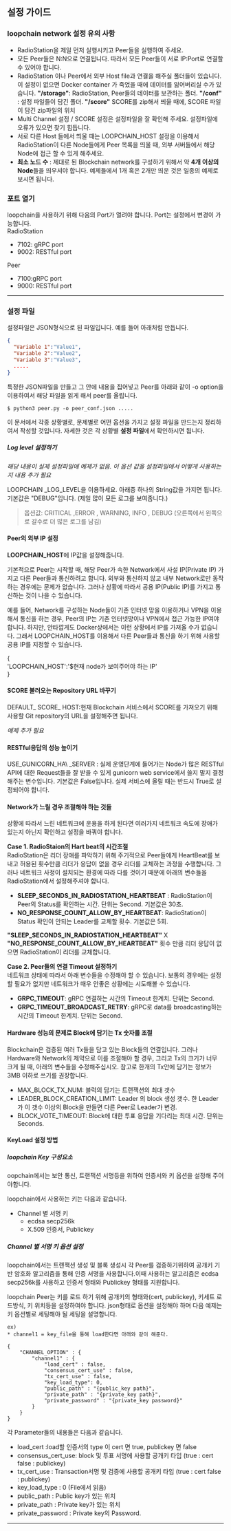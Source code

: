 ## 설정 가이드 
### loopchain network 설정 유의 사항
* RadioStation을 제일 먼저 실행시키고 Peer들을 실행하여 주세요. 
* 모든 Peer들은 N:N으로 연결됩니다. 따라서 모든 Peer들이 서로 IP:Port로 연결할 수 있어야 합니다. 
* RadioStation 이나 Peer에서 외부 Host file과 연결을 해주실 폴더들이 있습니다. 이 설정이 없으면 Docker container 가 죽었을 때에 데이터를 잃어버리실 수가 있습니다. **"/storage"**:  RadioStation, Peer들의 데이터를 보관하는 폴더. **"/conf"** : 설정 파일들이 담긴 폴더. **"/score"** SCORE를 zip해서 띄울 때에, SCORE 파일이 담긴 zip파일의 위치
* Multi Channel 설정 / SCORE 설정은 설정파일을 잘 확인해 주세요. 설정파일에 오류가 있으면 찾기 힘듭니다. 
* 서로 다른 Host 들에서 띄울 때는 LOOPCHAIN_HOST 설정을 이용해서 RadioStation이 다른 Node들에게 Peer 목록을 띄울 때, 외부 서버들에서 해당 Node에 접근 할 수 있게 해주세요. 
* **최소 노드 수** : 제대로 된 Blockchain network를 구성하기 위해서 약 **4개 이상의 Node**들을 띄우셔야 합니다. 예제들에서 1개 혹은 2개만 띄운 것은 일종의 예제로 보시면 됩니다.

### 포트 열기
loopchain을 사용하기 위해 다음의 Port가 열려야 합니다.  Port는 설정에서 변경이 가능합니다.   
RadioStation  

* 7102: gRPC port  
* 9002: RESTful port  

Peer

* 7100:gRPC port
* 9000: RESTful port    

---

### 설정 파일
설정파일은 JSON형식으로 된 파일입니다. 예를 들어 아래처럼 만듭니다.  

```JSON
{  
  "Variable 1":"Value1",   
  "Variable 2":"Value2",  
  "Variable 3":"Value3",  
  .....  
} 
```

특정한 JSON파일을 만들고 그 안에 내용을 집어넣고 Peer를 아래와 같이 -o option을 이용하여서  해당 파일을 읽게 해서 peer를 올립니다.  

```$ python3 peer.py -o peer_conf.json .....   ```

이 문서에서 각종 상황별로, 문제별로 어떤 옵션을 가지고 설정 파일을 만드는지 정리하여서 작성할 것입니다. 
자세한 것은 각 상황별 **설정 파일**에서 확인하시면 됩니다. 

##### Log level 설정하기
_해당 내용이 실제 설정파일에 예제가 없음. 이 옵션 값을 설정파일에서 어떻게 사용하는지 내용 추가 필요_   

LOOPCHAIN \_LOG\_LEVEL을 이용하세요. 아래증 하나의 String값을 가지면 됩니다. 기본값은 "DEBUG"입니다. (제일 많이 모든 로그를 보여줍니다.)

> 옵션값: CRITICAL ,ERROR , WARNING, INFO , DEBUG (오른쪽에서 왼쪽으로 갈수로 더 많은 로그를 남김)

#### Peer의 외부 IP 설정
**LOOPCHAIN_HOST**에 IP값을 설정해줍니다.

기본적으로 Peer는 시작할 때, 해당 Peer가 속한 Network에서 사설 IP(Private IP) 가지고 다른 Peer들과 통신하려고 합니다. 외부와 통신하지 않고 내부 Network로만 동작하는 경우에는 문제가 없습니다. 그러나 상황에 따라서 공용 IP(Public IP)를 가지고 통신하는 것이 나을 수 있습니다.

예를 들어, Network를 구성하는 Node들이 기존 인터넷 망을 이용하거나 VPN을 이용해서 통신을 하는 경우, Peer의 IP는 기존 인터넷망이나 VPN에서 접근 가능한 IP여야 합니다. 하지만, 안타깝게도 Docker상에서는 이런 상황에서 IP를 가져올 수가 없습니다. 그래서 LOOPCHAIN_HOST를 이용해서 다른 Peer들과 통신을 하기 위해 사용할 공용 IP를 지정할 수 있습니다.

{   
  'LOOPCHAIN_HOST':'$현재 node가 보여주어야 하는 IP'   
}   


#### SCORE 불러오는 Repository URL 바꾸기
DEFAULT_ SCORE_ HOST:현재 Blockchain 서비스에서 SCORE를 가져오기 위해 사용할 Git repository의 URL을 설정해주면 됩니다.

_예제 추가 필요_

#### RESTful응답의 성능 높이기
USE\_GUNICORN\_HA\ _SERVER : 실제 운영단계에 들어가는 Node가 많은 RESTful API에 대한 Request들을 잘 받을 수 있게 gunicorn web service에서 쓸지 말지 결정해주는 변수입니다. 기본값은 False입니다. 실제 서비스에 올릴 때는 반드시 True로 설정되어야 합니다.

#### Network가 느릴 경우 조절해야 하는 것들
상황에 따라서 느린 네트워크에 운용을 하게 된다면 여러가지 네트워크 속도에 장애가 있는지 아닌지 확인하고 설정을 바꿔야 합니다.

**Case 1. RadioStaion의 Hart beat의 시간조절**   
RadioStation은 리더 장애를 파악하기 위해 주기적으로 Peer들에게 HeartBeat를 보내고 허용된 횟수만큼 리더가 응답이 없을 경우 리더를 교체하는 과정을 수행합니다. 그러나 네트워크 사정이 설치되는 환경에 따라 다를 것이기 때문에 아래의 변수들을 RadioStation에서 설정해주셔야 합니다.    

* **SLEEP\_SECONDS\_IN\_RADIOSTATION\_HEARTBEAT** : RadioStation이 Peer의 Status를 확인하는 시간. 단위는 Second. 기본값은 30초.
* **NO\_RESPONSE\_COUNT\_ALLOW\_BY\_HEARTBEAT**: RadioStation이 Status 확인이 안되는 Leader를 교체할 횟수. 기본값은 5회.

**"SLEEP\_SECONDS\_IN\_RADIOSTATION\_HEARTBEAT"** X **"NO\_RESPONSE\_COUNT\_ALLOW\_BY\_HEARTBEAT"**  횟수 만큼 리더 응답이 없으면  RadioStation이 리더를 교체합니다.

**Case 2. Peer들의 연결 Timeout 설정하기**   
네트워크 상태에 따라서 아래 변수들을 수정해야 할 수 있습니다. 보통의 경우에는 설정할 필요가 없지만 네트워크가 매우 안좋은 상황에는 시도해볼 수 있습니다.

* **GRPC_TIMEOUT**: gRPC 연결하는 시간의 Timeout 한계치. 단위는 Second.   
* **GRPC\_TIMEOUT\_BROADCAST\_RETRY**: gRPC로 data를 broadcasting하는 시간의 Timeout 한계치. 단위는 Second.

#### Hardware 성능의 문제로 Block에 담기는 Tx 숫자를 조절    
Blockchain은 검증된 여러 Tx들을 담고 있는 Block들의 연결입니다. 그러나 Hardware와 Network의 제약으로 이를 조절해야 할 경우, 그리고 Tx의 크기가 너무 크게 될 때, 아래의 변수들을 수정해주십시오. 참고로 한개의 Tx안에 담기는 정보가 3MB 이하로 쓰기를 권장합니다.

* MAX\_BLOCK\_TX\_NUM: 블럭의 담기는 트랜잭션의 최대 갯수
* LEADER\_BLOCK\_CREATION\_LIMIT: Leader 의 block 생성 갯수. 한 Leader가 이 갯수 이상의 Block을 만들면 다른 Peer로 Leader가 변경.
* BLOCK\_VOTE\_TIMEOUT: Block에 대한 투표 응답을 기다리는 최대 시간. 단위는 Seconds.

#### KeyLoad 설정 방법

##### loopchain Key 구성요소
oopchain에서는 보안 통신, 트랜잭션 서명등을 위하여 인증서와 키 옵션을 설정해 주어야합니다.

loopchain에서 사용하는 키는 다음과 같습니다.

* Channel 별 서명 키
     * ecdsa secp256k  
     * X.509 인증서, Publickey    
 
##### Channel 별 서명 키 옵션 설정
loopchain에서는 트랜잭션 생성 및 블록 생성시 각 Peer를 검증하기위하여 공개키 기반 암호화 알고리즘을 통해 인증 서명을 사용합니다.이때 사용하는 알고리즘은 ecdsa secp256k를 사용하고 인증서 형태와 Publickey 형태를 지원합니다.    

loopchain Peer는 키를 로드 하기 위해 공개키의 형태와(cert, publickey), 키세트 로드방식, 키 위치등을 설정하여야 합니다. json형태로 옵션을 설정해야 하며 다음 예제는 키 옵션별로 세팅해야 될 세팅을 설명합니다.   

<pre><code>ex) 
* channel1 = key_file을 통해 load한다면 아래와 같이 해준다.   </code></pre>

<pre><code>{
    "CHANNEL_OPTION" : {
        "channel1" : {
            "load_cert" : false,
            "consensus_cert_use" : false,
            "tx_cert_use" : false,
            "key_load_type": 0,
            "public_path" : "{public_key path}",
            "private_path" : "{private_key path}",
            "private_password" : "{private_key password}"
        }
    }
}</code></pre>

각 Parameter들의 내용들은 다음과 같습니다.

* load_cert :load할 인증서의 type 이 cert 면 true, publickey 면 false
* consensus\_cert\_use: block 및 투표 서명에 사용할 공개키 타입 (true : cert false : publickey)
* tx\_cert\_use : Transaction서명 및 검증에 사용할 공개키 타입 (true : cert false : publickey)
* key\_load\_type : 0 (File에서 읽음)
* public_path : Public key가 있는 위치
* private_path : Private key가 있는 위치
* private_password : Private key의 Password.


----







